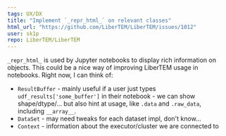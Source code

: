 ```yaml
---
tags: UX/DX
title: "Implement `_repr_html_` on relevant classes"
html_url: "https://github.com/LiberTEM/LiberTEM/issues/1012"
user: sk1p
repo: LiberTEM/LiberTEM
---
```


`_repr_html_` is used by Jupyter notebooks to display rich information on objects. This could be a nice way of improving LiberTEM usage in notebooks. Right now, I can think of:

- `ResultBuffer` - mainly useful if a user just types `udf_results['some_buffer']` in their notebook - we can show shape/dtype/... but also hint at usage, like `.data` and `.raw_data`, including `__array__`.
- `DataSet` - may need tweaks for each dataset impl, don't know...
- `Context` - information about the executor/cluster we are connected to